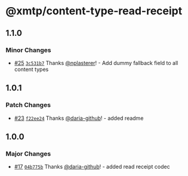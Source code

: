 # @xmtp/content-type-read-receipt

## 1.1.0

### Minor Changes

- [#25](https://github.com/xmtp/xmtp-js-content-types/pull/25) [`3c531b7`](https://github.com/xmtp/xmtp-js-content-types/commit/3c531b7dc057a9f7907a9289a0a35f0da3a48e44) Thanks [@nplasterer](https://github.com/nplasterer)! - Add dummy fallback field to all content types

## 1.0.1

### Patch Changes

- [#23](https://github.com/xmtp/xmtp-js-content-types/pull/23) [`f22ee24`](https://github.com/xmtp/xmtp-js-content-types/commit/f22ee24a4249639a0c4ed23daf9beee95236e01a) Thanks [@daria-github](https://github.com/daria-github)! - added readme

## 1.0.0

### Major Changes

- [#17](https://github.com/xmtp/xmtp-js-content-types/pull/17) [`04b775b`](https://github.com/xmtp/xmtp-js-content-types/commit/04b775bc6e330f45b65b418cb191abbc66abf76e) Thanks [@daria-github](https://github.com/daria-github)! - added read receipt codec
